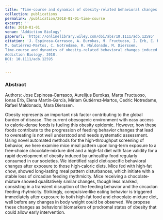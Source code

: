 ```yaml
---
title: "Time-course and dynamics of obesity-related behavioral changes induced by energy-dense foods in mice"
collection: publications
permalink: /publication/2018-01-01-time-course
excerpt: ''
date: 2018-01-01
venue: 'Addiction Biology'
paperurl: 'https://onlinelibrary.wiley.com/doi/abs/10.1111/adb.12595'
citation: 'J. Espinosa‐Carrasco, A. Burokas, M. Fructuoso, I. Erb, E. Martín‐García, 
M. Gutiérrez‐Martos, C. Notredame, R. Maldonado, M. Dierssen. 
Time-course and dynamics of obesity-related behavioral changes induced by energy-dense foods in mice, 
Addiction Biology, 2018. 
DOI: 10.1111/adb.12595
'

---
```

### Abstract

Authors: Jose Espinosa‐Carrasco, Aurelijus Burokas, Marta Fructuoso, Ionas Erb, Elena Martín‐García, 
Miriam Gutiérrez‐Martos, Cedric Notredame, Rafael Maldonado, Mara Dierssen.

Obesity represents an important risk factor contributing to the global burden of disease. The current obesogenic 
environment with easy access to calorie‐dense foods is fueling this obesity epidemic. However, how these foods 
contribute to the progression of feeding behavior changes that lead to overeating is not well understood and needs 
systematic assessment. Using novel automated methods for the high‐throughput screening of behavior, we here examine 
mice meal pattern upon long‐term exposure to a free‐choice chocolate‐mixture diet and a high‐fat diet with face 
validity for a rapid development of obesity induced by unhealthy food regularly consumed in our societies. We 
identified rapid diet‐specific behavioral changes after exposure to those high‐caloric diets. Mice fed with high‐fat 
chow, showed long‐lasting meal pattern disturbances, which initiate with a stable loss of circadian feeding 
rhythmicity. Mice receiving a chocolate‐mixture showed qualitatively similar changes, though less marked, consisting 
in a transient disruption of the feeding behavior and the circadian feeding rhytmicity. Strikingly, compulsive‐like 
eating behavior is triggered immediately after exposure to both high‐fat food and chocolate‐mixture diet, well before 
any changes in body weight could be observed. We propose these changes as behavioral biomarkers of prodromal states of 
obesity that could allow early intervention.

